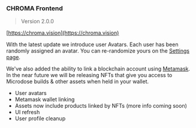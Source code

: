 ### CHROMA Frontend

> Version 2.0.0

[https://chroma.vision](https://chroma.vision)

With the latest update we introduce user Avatars. Each user has been randomly assigned an avatar. You can re-randomize yours on the [Settings page](https://chroma.vision/settings).

We've also added the ability to link a blockchain account using [Metamask](https://metamask.io). In the near future we will be releasing NFTs that give you access to Microdose builds & other assets when held in your wallet.

- User avatars
- Metamask wallet linking
- Assets now include products linked by NFTs (more info coming soon)
- UI refresh
- User profile cleanup